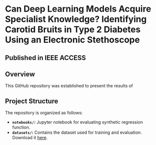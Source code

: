 # Can Deep Learning Models Acquire Specialist Knowledge? Identifying Carotid Bruits in Type 2 Diabetes Using an Electronic Stethoscope
## Published in IEEE ACCESS

## Overview
This GitHub repository was established to present the results of

## Project Structure

The repository is organized as follows:

- **`notebooks/`:** Jupyter notebook for evaluating synthetic regression function.
- **`datasets/`:** Contains the dataset used for training and evaluation. Download it [here](https://drive.google.com/drive/folders/1gmG9rt5aMVg3q7bw8znn199JmglB9x5I?usp=sharing).
